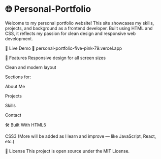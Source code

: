 # 🌐 Personal-Portfolio
Welcome to my personal portfolio website!
This site showcases my skills, projects, and background as a frontend developer. Built using HTML and CSS, it reflects my passion for clean design and responsive web development.

📁 Live Demo
🔗 personal-portfolio-five-pink-79.vercel.app


📌 Features
Responsive design for all screen sizes

Clean and modern layout

Sections for:

About Me

Projects

Skills

Contact

🛠️ Built With
HTML5

CSS3
(More will be added as I learn and improve — like JavaScript, React, etc.)

📄 License
This project is open source under the MIT License.
